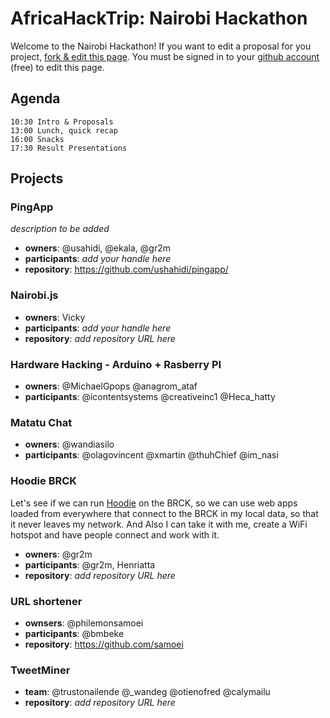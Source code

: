 AfricaHackTrip: Nairobi Hackathon
============================

Welcome to the Nairobi Hackathon! If you want to edit a proposal for you project, [fork & edit this page](https://github.com/AfricaHackTrip/nairobi-hackathon/edit/master/README.md). You must be signed in to your [github account](https://github.com/signup/free) (free) to edit this page.

Agenda
-----------

```
10:30 Intro & Proposals 
13:00 Lunch, quick recap
16:00 Snacks
17:30 Result Presentations
```

Projects
-----------

### PingApp

_description to be added_

* **owners**: @usahidi, @ekala, @gr2m
* **participants**: _add your handle here_
* **repository**: https://github.com/ushahidi/pingapp/

### Nairobi.js

* **owners**: Vicky
* **participants**: _add your handle here_
* **repository**: _add repository URL here_


### Hardware Hacking - Arduino + Rasberry PI

* **owners**: @MichaelGpops @anagrom_ataf 
* **participants**: @icontentsystems @creativeinc1 @Heca_hatty


### Matatu Chat

* **owners**: @wandiasilo
* **participants**: @olagovincent @xmartin @thuhChief @im_nasi


### Hoodie BRCK

Let's see if we can run [Hoodie](http://hood.ie) on the BRCK, so we can use web apps loaded from everywhere that connect to the BRCK in my local data,
so that it never leaves my network. And Also I can take it with me, create a WiFi hotspot and have people connect and work with it.

* **owners**: @gr2m
* **participants**: @gr2m, Henriatta
* **repository**: _add repository URL here_

### URL shortener

* **ownsers**: @philemonsamoei
* **participants**: @bmbeke
* **repository**: https://github.com/samoei


### TweetMiner

* **team**: @trustonailende @_wandeg @otienofred @calymailu
* **repository**: _add repository URL here_
